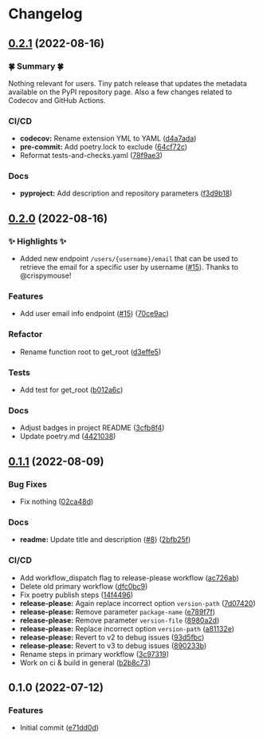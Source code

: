 # Changelog

## [0.2.1](https://github.com/trallnag/testbench-tuna/compare/v0.2.0...v0.2.1) (2022-08-16)

### 🍀 Summary 🍀

Nothing relevant for users. Tiny patch release that updates the metadata available on the PyPI repository page. Also a few changes related to Codecov and GitHub Actions.


### CI/CD

* **codecov:** Rename extension YML to YAML ([d4a7ada](https://github.com/trallnag/testbench-tuna/commit/d4a7ada9703ddcdbdc263ce0db8b0bbf5c475bc8))
* **pre-commit:** Add poetry.lock to exclude ([64cf72c](https://github.com/trallnag/testbench-tuna/commit/64cf72c3adec7bd5d9a3b0e7458dde89913c094f))
* Reformat tests-and-checks.yaml ([78f9ae3](https://github.com/trallnag/testbench-tuna/commit/78f9ae3f6f770ea647d54694ee5d135d9a09f810))


### Docs

* **pyproject:** Add description and repository parameters ([f3d9b18](https://github.com/trallnag/testbench-tuna/commit/f3d9b184ef41da13ad0cef74ccf1908b9d85cb41))

## [0.2.0](https://github.com/trallnag/testbench-tuna/compare/v0.1.1...v0.2.0) (2022-08-16)

### ✨ Highlights ✨

* Added new endpoint `/users/{username}/email` that can be used to retrieve the email for a specific user by username ([#15](https://github.com/trallnag/testbench-tuna/issues/15)). Thanks to @crispymouse!


### Features

* Add user email info endpoint ([#15](https://github.com/trallnag/testbench-tuna/issues/15)) ([70ce9ac](https://github.com/trallnag/testbench-tuna/commit/70ce9ac93c93f0423d775d7fe814b4bb79a8ed75))


### Refactor

* Rename function root to get_root ([d3effe5](https://github.com/trallnag/testbench-tuna/commit/d3effe5e1dc20ae4d8f7ca6eb900c674bdc71b8a))


### Tests

* Add test for get_root ([b012a6c](https://github.com/trallnag/testbench-tuna/commit/b012a6c3f0b5e0d0efdae4422b2c1b2ac0229121))


### Docs

* Adjust badges in project README ([3cfb8f4](https://github.com/trallnag/testbench-tuna/commit/3cfb8f477de45ea11d0d42b126dcdccb1ce0fb45))
* Update poetry.md ([4421038](https://github.com/trallnag/testbench-tuna/commit/442103825cfacae1cce303e0cc723b6c1b25f372))

## [0.1.1](https://github.com/trallnag/testbench-tuna/compare/v0.1.0...v0.1.1) (2022-08-09)

### Bug Fixes

- Fix nothing
  ([02ca48d](https://github.com/trallnag/testbench-tuna/commit/02ca48da9698e4af349c00cf022b6afcf4a9e369))

### Docs

- **readme:** Update title and description
  ([#8](https://github.com/trallnag/testbench-tuna/issues/8))
  ([2bfb25f](https://github.com/trallnag/testbench-tuna/commit/2bfb25fde505c23065c2d3adb5431c9278b927b4))

### CI/CD

- Add workflow_dispatch flag to release-please workflow
  ([ac726ab](https://github.com/trallnag/testbench-tuna/commit/ac726ab38cfff720be4a589434244e087046caf3))
- Delete old primary workflow
  ([dfc0bc9](https://github.com/trallnag/testbench-tuna/commit/dfc0bc9813b4406f00078fc182a14f303cccca2f))
- Fix poetry publish steps
  ([14f4496](https://github.com/trallnag/testbench-tuna/commit/14f44962b020b80fdeffdd47de2102673c440c1f))
- **release-please:** Again replace incorrect option `version-path`
  ([7d07420](https://github.com/trallnag/testbench-tuna/commit/7d07420c519615ed1f538bbeba81b98bd33ac7e6))
- **release-please:** Remove parameter `package-name`
  ([e789f7f](https://github.com/trallnag/testbench-tuna/commit/e789f7fb27eb9a5e3fc551f96ad3859505d34729))
- **release-please:** Remove parameter `version-file`
  ([8980a2d](https://github.com/trallnag/testbench-tuna/commit/8980a2dbe0f71005b0cf4bcaccc05b0bd88a7821))
- **release-please:** Replace incorrect option `version-path`
  ([a81132e](https://github.com/trallnag/testbench-tuna/commit/a81132e5c149d16e19358778e224d8cc8980d511))
- **release-please:** Revert to v2 to debug issues
  ([93d5fbc](https://github.com/trallnag/testbench-tuna/commit/93d5fbc176afdd0b0dd86c336e8510d1e4c790a2))
- **release-please:** Revert to v3 to debug issues
  ([890233b](https://github.com/trallnag/testbench-tuna/commit/890233bb8cf0779a5e9f8b380b9f458b8127e6d1))
- Rename steps in primary workflow
  ([3c97319](https://github.com/trallnag/testbench-tuna/commit/3c97319e43e20c62cc00153c6fbfac588f097ea0))
- Work on ci & build in general
  ([b2b8c73](https://github.com/trallnag/testbench-tuna/commit/b2b8c73a224c80324122953e944fc0fa0224103e))

## 0.1.0 (2022-07-12)

### Features

- Initial commit
  ([e71dd0d](https://github.com/trallnag/testbench-release-please-python/commit/e71dd0dfcee7139512f87ce6172696876aa32b5a))
